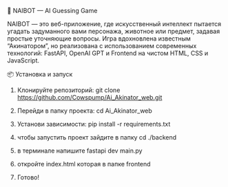 🎯 NAIBOT — AI Guessing Game

NAIBOT — это веб-приложение, где искусственный интеллект пытается угадать задуманного вами персонажа, животное или предмет, задавая простые уточняющие вопросы. Игра вдохновлена известным “Акинатором”, но реализована с использованием современных технологий: FastAPI, OpenAI GPT и Frontend на чистом HTML, CSS и JavaScript.

📦 Установка и запуск



  1.  Клонируйте репозиторий: git clone https://github.com/Cowspump/Ai_Akinator_web.git
  2.  Перейди в папку проекта: cd Ai_Akinator_web
  3.  Установи зависимости: pip install -r requirements.txt

  4.  чтобы запустить проект зайдите в папку cd ./backend
  5.  в терминале напишите fastapi dev main.py
  6.  откройте index.html которая в папке frontend
  7.  Готово!
 
